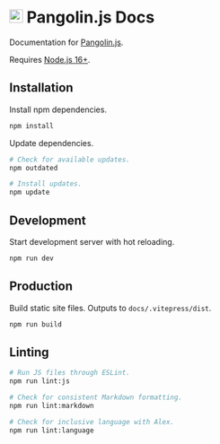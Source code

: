 # <img alt="" src="https://cdn.jsdelivr.net/gh/pangolinjs/brand@main/icon/icon.svg" width="24"> Pangolin.js Docs

Documentation for [Pangolin.js](https://pangolinjs.org).

Requires [Node.js 16+](https://nodejs.org).

## Installation

Install npm dependencies.

```bash
npm install
```

Update dependencies.

```bash
# Check for available updates.
npm outdated

# Install updates.
npm update
```

## Development

Start development server with hot reloading.

```bash
npm run dev
```

## Production

Build static site files. Outputs to `docs/.vitepress/dist`.

```bash
npm run build
```

## Linting

```bash
# Run JS files through ESLint.
npm run lint:js

# Check for consistent Markdown formatting.
npm run lint:markdown

# Check for inclusive language with Alex.
npm run lint:language
```

